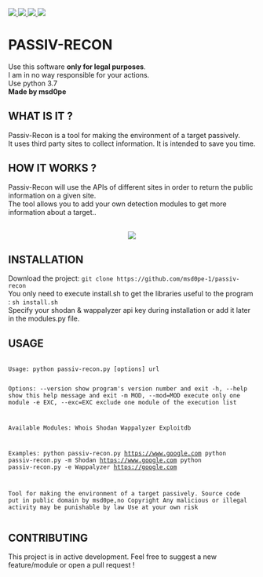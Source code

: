 <a target="_blank" href="https://img.shields.io/badge/platform-linux-success.svg" rel="noopener noreferrer">
    <img src="https://img.shields.io/badge/platform-linux-success.svg">
</a>
<a target="_blank" href="https://img.shields.io/badge/version-1.0-yellow" rel="noopener noreferrer">
    <img src="https://img.shields.io/badge/version-1.0-yellow">
</a>
<a href="https://www.python.org/" rel="nofollow">
    <img src="https://img.shields.io/badge/python-3.7-red">
</a>
<a href="https://github.com/msd0pe-1/cve-maker-master/blob/master/LICENSE" rel="nofollow">
    <img src="https://img.shields.io/badge/license-GPLv3-9cf.svg">
</a>
<h1>PASSIV-RECON</h1>

Use this software <strong>only for legal purposes</strong>.<br />
I am in no way responsible for your actions.<br />
Use python 3.7<br />
<strong>Made by msd0pe</strong><br />

<h2>WHAT IS IT ?</h2>

Passiv-Recon is a tool for making the environment of a target passively.<br />
It uses third party sites to collect information.
It is intended to save you time.

<h2>HOW IT WORKS ?</h2>

Passiv-Recon will use the APIs of different sites in order to return the public information on a given site.<br />
The tool allows you to add your own detection modules to get more information about a target..<br /><br />

<p align="center">
  <img src="https://user-images.githubusercontent.com/47142249/86165478-a24dc580-bb13-11ea-90f3-43d25fedb9b9.gif">
</p>

<h2>INSTALLATION</h2>
Download the project:
<code>git clone https://github.com/msd0pe-1/passiv-recon</code><br />
You only need to execute install.sh to get the libraries useful to the program : <code>sh install.sh</code><br />
Specify your shodan & wappalyzer api key during installation or add it later in the modules.py file.<br />

<h2>USAGE</h2>
<pre>
    <code>
Usage: python passiv-recon.py [options] url

Options:
  --version          show program's version number and exit
  -h, --help         show this help message and exit
  -m MOD, --mod=MOD  execute only one module
  -e EXC, --exc=EXC  exclude one module of the execution list

  Available Modules:
    Whois Shodan Wappalyzer Exploitdb

  Examples:
    python passiv-recon.py https://www.google.com
    python passiv-recon.py -m Shodan  https://www.google.com
    python passiv-recon.py -e Wappalyzer https://google.com

  Tool for making the environment of a target passively.
  Source code put in public domain by msd0pe,no Copyright
  Any malicious or illegal activity may be punishable by law
  Use at your own risk
    </code>
</pre>

<h2>CONTRIBUTING</h2>

This project is in active development. Feel free to suggest a new feature/module or open a pull request !
